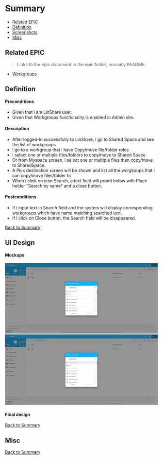 # Summary

* [Related EPIC](#related-epic)
* [Definition](#definition)
* [Screenshots](#screenshots)
* [Misc](#misc)

## Related EPIC

> Links to the epic document in the epic folder, normally README.

* [Workgroups](./README.md)

## Definition

#### Preconditions

- Given that i am LinShare user. 
- Given that Workgroups functionality is enabled in Admin site. 

#### Description

- After logged-in successfully to LinShare, i go to Shared Space and see the list of workgroups 
- I go to a workgroup that i have Copy/move file/folder roles 
- I select one or multiple files/folders to copy/move to Shared Space  
- Or from Myspace screen, i select one or multiple files then copy/move to SharedSpace. 
- A Pick destination screen will be shown and list all the worgkoups that i can copy/move files/folder to 
- When i click on icon Search, a text field will promt below with Place holder "Search by name" and a close button.

#### Postconditions

- If i input text in Search field and the system will display corresponding workgroups which have name  matching searched text.
- If i click on Close button, the Search field will be disappeared. 

[Back to Summary](#summary)

## UI Design

#### Mockups

![story1](./mockups/1.1.png)
![story1](./mockups/1.2.png)

#### Final design

[Back to Summary](#summary)
## Misc

[Back to Summary](#summary)
